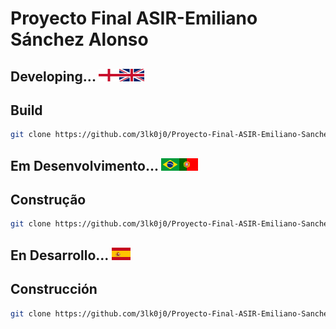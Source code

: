 # Proyecto Final ASIR-Emiliano Sánchez Alonso

## Developing... <img src="https://raw.githubusercontent.com/3lk0j0/flags/main/gb-eng.png" alt="Bandera de Inglaterra"><img src="https://raw.githubusercontent.com/3lk0j0/flags/main/gb.png" alt="Bandera de Gran Bretaña">
## Build
```bash
git clone https://github.com/3lk0j0/Proyecto-Final-ASIR-Emiliano-Sanchez-Alonso.git
```

## Em Desenvolvimento... <img src="https://raw.githubusercontent.com/3lk0j0/flags/main/br.png" alt="Bandera de Brasil"><img src="https://raw.githubusercontent.com/3lk0j0/flags/main/pt.png" alt="Bandera de Portugal">
## Construção
```bash
git clone https://github.com/3lk0j0/Proyecto-Final-ASIR-Emiliano-Sanchez-Alonso.git
```

## En Desarrollo... <img src="https://raw.githubusercontent.com/3lk0j0/flags/main/es.png" alt="Bandera de España">
## Construcción
```bash
git clone https://github.com/3lk0j0/Proyecto-Final-ASIR-Emiliano-Sanchez-Alonso.git
```

